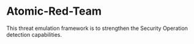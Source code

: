 # Atomic-Red-Team
This threat emulation framework is to strengthen the Security Operation detection capabilities.
